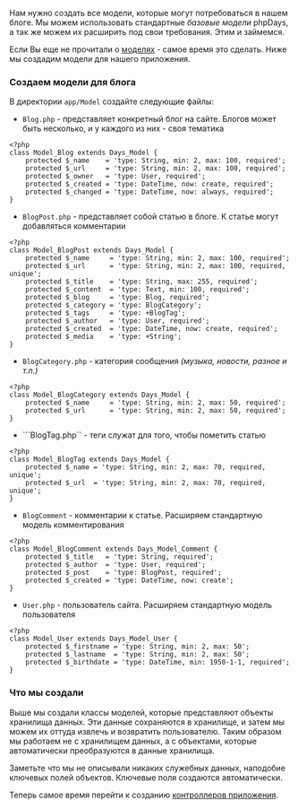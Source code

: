 <a href='Hidden comment: revision: 1'></a>

Нам нужно создать все модели, которые могут потребоваться в нашем блоге. Мы можем использовать стандартные _базовые модели_ phpDays, а так же можем их расширить под свои требования. Этим и займемся.

Если Вы еще не прочитали о [моделях](RuLibDaysModel.md) - самое время это сделать. Ниже мы создадим модели для нашего приложения.

### Создаем модели для блога ###

В директории `app/Model` создайте следующие файлы:
  * `Blog.php` - представляет конкретный блог на сайте. Блогов может быть несколько, и у каждого из них - своя тематика
```
<?php
class Model_Blog extends Days_Model {
    protected $_name    = 'type: String, min: 2, max: 100, required';
    protected $_url     = 'type: String, min: 2, max: 100, required';
    protected $_owner   = 'type: User, required';
    protected $_created = 'type: DateTime, now: create, required';
    protected $_changed = 'type: DateTime, now: always, required';
}
```
  * `BlogPost.php` - представляет собой статью в блоге. К статье могут добавляться комментарии
```
<?php
class Model_BlogPost extends Days_Model {
    protected $_name     = 'type: String, min: 2, max: 100, required';
    protected $_url      = 'type: String, min: 2, max: 100, required, unique';
    protected $_title    = 'type: String, max: 255, required';
    protected $_content  = 'type: Text, min: 100, required';
    protected $_blog     = 'type: Blog, required';
    protected $_category = 'type: BlogCategory';
    protected $_tags     = 'type: +BlogTag';
    protected $_author   = 'type: User, required';
    protected $_created  = 'type: DateTime, now: create, required';
    protected $_media    = 'type: +String';
}
```
  * `BlogCategory.php` - категория сообщения _(музыка, новости, разное и т.п.)_
```
<?php
class Model_BlogCategory extends Days_Model {
    protected $_name     = 'type: String, min: 2, max: 50, required';
    protected $_url      = 'type: String, min: 2, max: 50, required';
}
```
  * ```BlogTag.php`` - теги служат для того, чтобы пометить статью
```
<?php
class Model_BlogTag extends Days_Model {
    protected $_name = 'type: String, min: 2, max: 70, required, unique';
    protected $_url  = 'type: String, min: 2, max: 70, required, unique';
}
```
  * `BlogComment` - комментарии к статье. Расширяем стандартную модель комментирования
```
<?php
class Model_BlogComment extends Days_Model_Comment {
    protected $_title   = 'type: String, required';
    protected $_author  = 'type: User, required';
    protected $_post    = 'type: BlogPost, required';
    protected $_created = 'type: DateTime, now: create';
}
```
  * `User.php` - пользователь сайта. Расширяем стандартную модель пользователя
```
<?php
class Model_User extends Days_Model_User {
    protected $_firstname = 'type: String, min: 2, max: 50';
    protected $_lastname  = 'type: String, min: 2, max: 50';
    protected $_birthdate = 'type: DateTime, min: 1950-1-1, required';
}
```

### Что мы создали ###

Выше мы создали классы моделей, которые представляют объекты хранилища данных. Эти данные сохраняются в хранилище, и затем мы можем их оттуда извлечь и возвратить пользователю. Таким образом мы работаем не с хранилищем данных, а с объектами, которые автоматически преобразуются в данные хранилища.

Заметьте что мы не описывали никаких служебных данных, наподобие ключевых полей объектов. Ключевые поля создаются автоматически.

Теперь самое время перейти к созданию [контроллеров приложения](RuStartController.md).